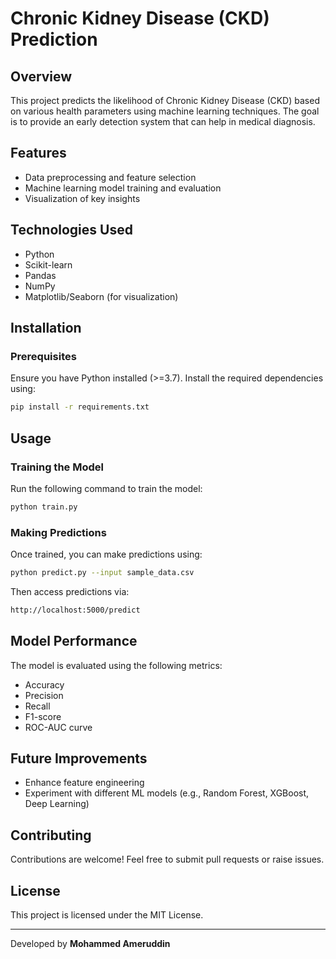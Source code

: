 # Chronic Kidney Disease (CKD) Prediction

## Overview
This project predicts the likelihood of Chronic Kidney Disease (CKD) based on various health parameters using machine learning techniques. The goal is to provide an early detection system that can help in medical diagnosis.

## Features
- Data preprocessing and feature selection
- Machine learning model training and evaluation
- Visualization of key insights


## Technologies Used
- Python
- Scikit-learn
- Pandas
- NumPy
- Matplotlib/Seaborn (for visualization)


## Installation
### Prerequisites
Ensure you have Python installed (>=3.7). Install the required dependencies using:

```bash
pip install -r requirements.txt
```

## Usage
### Training the Model
Run the following command to train the model:
```bash
python train.py
```

### Making Predictions
Once trained, you can make predictions using:
```bash
python predict.py --input sample_data.csv
```


Then access predictions via:
```bash
http://localhost:5000/predict
```

## Model Performance
The model is evaluated using the following metrics:
- Accuracy
- Precision
- Recall
- F1-score
- ROC-AUC curve

## Future Improvements
- Enhance feature engineering
- Experiment with different ML models (e.g., Random Forest, XGBoost, Deep Learning)

## Contributing
Contributions are welcome! Feel free to submit pull requests or raise issues.

## License
This project is licensed under the MIT License.

---
Developed by **Mohammed Ameruddin**
